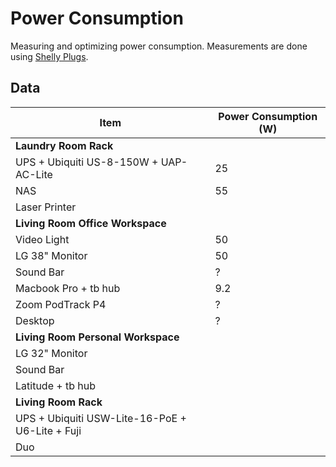 # Power Consumption

Measuring and optimizing power consumption.
Measurements are done using [Shelly Plugs](shelly/plug.html).

## Data

Item|Power Consumption (W)
----|---------------------
**Laundry Room Rack**|
UPS + Ubiquiti US-8-150W + UAP-AC-Lite|25
NAS|55
Laser Printer|
**Living Room Office Workspace**|
Video Light|50
LG 38" Monitor| 50
Sound Bar|?
Macbook Pro + tb hub|9.2
Zoom PodTrack P4|?
Desktop|?
**Living Room Personal Workspace**|
LG 32" Monitor|
Sound Bar|
Latitude + tb hub|
**Living Room Rack**|
UPS + Ubiquiti USW-Lite-16-PoE + U6-Lite + Fuji|
Duo|
